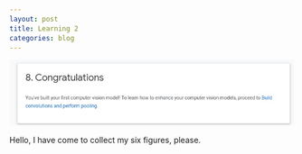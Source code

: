 ```yaml
---
layout: post
title: Learning 2
categories: blog
---
```


![Learn](/assets/congrats_ml.jpg)

Hello, I have come to collect my six figures, please.
